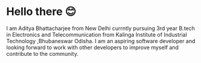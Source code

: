 # Hello there 😊
I am Aditya Bhattacharjee from New Delhi currntly pursuing 3rd year B.tech in Electronics and Telecommunication from Kalinga Institute of Industrial Technology ,Bhubaneswar Odisha. I am an aspiring software developer and looking forward to work with other developers to improve myself and contribute to the community.
